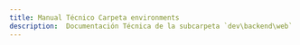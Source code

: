```yaml
---
title: Manual Técnico Carpeta environments
description:  Documentación Técnica de la subcarpeta `dev\backend\web`
---
```


